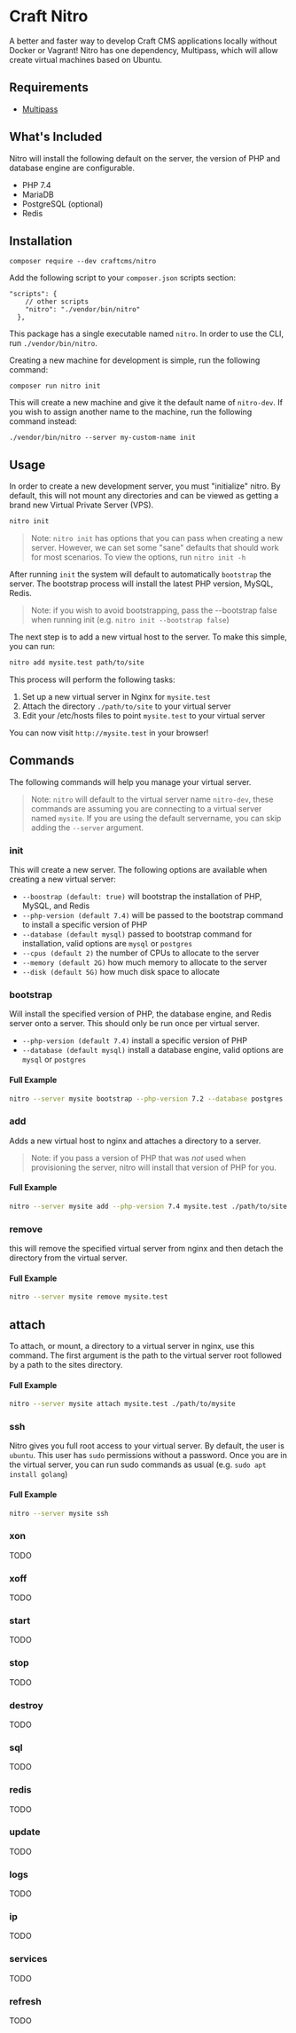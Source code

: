 # Craft Nitro

A better and faster way to develop Craft CMS applications locally without Docker or Vagrant! Nitro has one dependency, Multipass, which will allow create virtual machines based on Ubuntu.

## Requirements

- [Multipass](https://multipass.run)

## What's Included

Nitro will install the following default on the server, the version of PHP and database engine are configurable.

- PHP 7.4
- MariaDB
- PostgreSQL (optional)
- Redis

## Installation

```shell script
composer require --dev craftcms/nitro
```

Add the following script to your `composer.json` scripts section:

```
"scripts": {
    // other scripts
    "nitro": "./vendor/bin/nitro"
  },
```

This package has a single executable named `nitro`. In order to 
use the CLI, run `./vendor/bin/nitro`. 

Creating a new machine for development is simple, run the following command:

```shell script
composer run nitro init
```

This will create a new machine and give it the default name of `nitro-dev`. If you wish to assign another name to the machine, run the following command instead:

```shell script
./vendor/bin/nitro --server my-custom-name init
``` 

## Usage

In order to create a new development server, you must "initialize" nitro. By default, this will not mount any directories and can be viewed as getting a brand new Virtual Private Server (VPS).

```bash
nitro init
``` 

> Note: `nitro init` has options that you can pass when creating a new server. However, we can set some "sane" defaults that should work for most scenarios. To view the options, run `nitro init -h`
 
After running `init` the system will default to automatically `bootstrap` the server. The bootstrap process will install the latest PHP version, MySQL, Redis.

> Note: if you wish to avoid bootstrapping, pass the --bootstrap false when running init (e.g. `nitro init --bootstrap false`)

The next step is to add a new virtual host to the server. To make this simple, you can run:

```bash
nitro add mysite.test path/to/site
```

This process will perform the following tasks:

1. Set up a new virtual server in Nginx for `mysite.test`
2. Attach the directory `./path/to/site` to your virtual server
3. Edit your /etc/hosts files to point `mysite.test` to your virtual server

You can now visit `http://mysite.test` in your browser!

## Commands

The following commands will help you manage your virtual server.

> Note: `nitro` will default to the virtual server name `nitro-dev`, these commands are assuming you are connecting to a virtual server named `mysite`. If you are using the default servername, you can skip adding the `--server` argument. 

### init

This will create a new server. The following options are available when creating a new virtual server:

- `--boostrap (default: true)` will bootstrap the installation of PHP, MySQL, and Redis
- `--php-version (default 7.4)` will be passed to the bootstrap command to install a specific version of PHP
- `--database (default mysql)` passed to bootstrap command for installation, valid options are `mysql` or `postgres` 
- `--cpus (default 2)` the number of CPUs to allocate to the server
- `--memory (default 2G)` how much memory to allocate to the server
- `--disk (default 5G)` how much disk space to allocate

### bootstrap

Will install the specified version of PHP, the database engine, and Redis server onto a server. This should only be run once per virtual server. 

- `--php-version (default 7.4)` install a specific version of PHP
- `--database (default mysql)` install a database engine, valid options are `mysql` or `postgres`

#### Full Example

```bash
nitro --server mysite bootstrap --php-version 7.2 --database postgres 
```

### add

Adds a new virtual host to nginx and attaches a directory to a server.

> Note: if you pass a version of PHP that was _not_ used when provisioning the server, nitro will install that version of PHP for you.

#### Full Example

```bash
nitro --server mysite add --php-version 7.4 mysite.test ./path/to/site
```

### remove

this will remove the specified virtual server from nginx and then detach the directory from the virtual server.

#### Full Example

```bash
nitro --server mysite remove mysite.test
```

## attach

To attach, or mount, a directory to a virtual server in nginx, use this command. The first argument is the path to the virtual server root followed by a path to the sites directory.
 
#### Full Example

```bash
nitro --server mysite attach mysite.test ./path/to/mysite
```

### ssh

Nitro gives you full root access to your virtual server. By default, the user is `ubuntu`. This user has `sudo` permissions without a password. Once you are in the virtual server, you can run sudo commands as usual (e.g. `sudo apt install golang`)

#### Full Example

```bash
nitro --server mysite ssh
```

### xon

TODO

### xoff

TODO

### start

TODO

### stop

TODO

### destroy

TODO

### sql

TODO

### redis

TODO

### update

TODO

### logs

TODO

### ip

TODO

### services

TODO

### refresh

TODO

